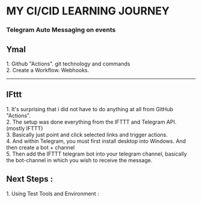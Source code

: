 <h1> MY CI/CID LEARNING JOURNEY</H1>

<h3>Telegram Auto Messaging on events</h3>

<h2> Ymal </h2>
1. Github "Actions". git technology and commands<br>
2. Create a Workflow. Webhooks.

---
<h2>IFttt</h2>
1. It's surprising that i did not have to do anything at all from GitHub "Actions".<br>
2. The setup was done everything from the IFTTT and Telegram API. (mostly IFTTT)<br>
3. Basically just point and click selected links and trigger actions.<br>
4. And within Telegram, you must first install desktop into Windows. And then create a bot + channel<br>
5. Then add the IFTTT telegram bot into your telegram channel, basically the bot-channel in which you wish to receive the message.

<h2>Next Steps : </h2>
1. Using Test Tools and Environment :
